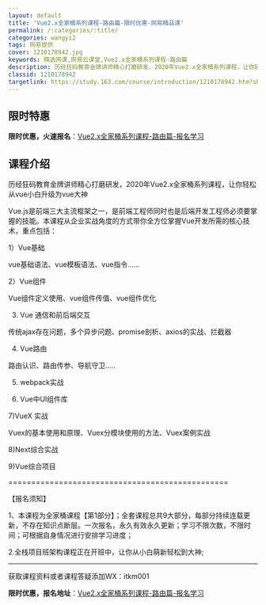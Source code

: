 ```yaml
---
layout: default
title: 'Vue2.x全家桶系列课程-路由篇-限时优惠-网易精品课'
permalink: /:categories/:title/
categories: wangyi2
tags: 网易提供
cover: 1210178942.jpg
keywords: 精选网课,网易云课堂,Vue2.x全家桶系列课程-路由篇
description: 历经狂码教育金牌讲师精心打磨研发，2020年Vue2.x全家桶系列课程，让你轻松从vue小白升级为vue大神Vue.js
classid: 1210178942
targetlink: https://study.163.com/course/introduction/1210178942.htm?share=1&shareId=1025206652&utm_campaign=share&utm_medium=iphoneShare&utm_source=&utm_u=1025206652
---
```


## 限时特惠

**限时优惠，火速报名**：[Vue2.x全家桶系列课程-路由篇-报名学习](https://study.163.com/course/introduction/1210178942.htm?share=1&shareId=1025206652&utm_campaign=share&utm_medium=iphoneShare&utm_source=&utm_u=1025206652)

## 课程介绍

历经狂码教育金牌讲师精心打磨研发，2020年Vue2.x全家桶系列课程，让你轻松从vue小白升级为vue大神

Vue.js是前端三大主流框架之一，是前端工程师同时也是后端开发工程师必须要掌握的技能。本课程从企业实战角度的方式带你全方位掌握Vue开发所需的核心技术，重点包括：

1）Vue基础

vue基础语法、vue模板语法、vue指令......

2）Vue组件

Vue组件定义使用、vue组件传值、vue组件优化

3) Vue 通信和前后端交互

传统ajax存在问题，多个异步问题、promise剖析、axios的实战、拦截器

4) Vue路由

路由认识、路由传参、导航守卫.....

5) webpack实战

6) Vue中UI组件库

7)VueX 实战

Vuex的基本使用和原理、Vuex分模块使用的方法、Vuex案例实战

8)Next综合实战

9)Vue综合项目

================================================

【报名须知】

1、本课程为全家桶课程【第1部分】；全套课程总共9大部分，每部分持续连载更新，不存在知识点断层。一次报名，永久有效永久更新；学习不限次数，不限时间；可根据自身情况进行安排学习进度；

2.全栈项目班架构课程正在开班中，让你从小白萌新轻松到大神;

-------------------

获取课程资料或者课程答疑添加WX：itkm001

**限时优惠，报名地址**：[Vue2.x全家桶系列课程-路由篇-报名学习](https://study.163.com/course/introduction/1210178942.htm?share=1&shareId=1025206652&utm_campaign=share&utm_medium=iphoneShare&utm_source=&utm_u=1025206652)

